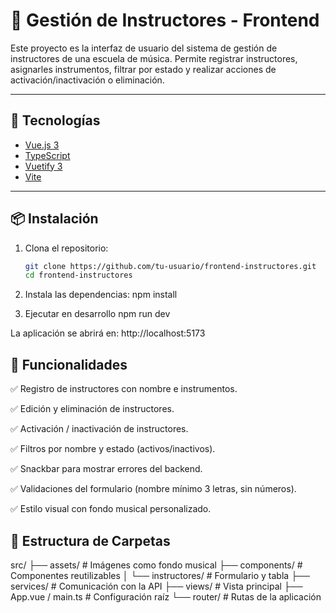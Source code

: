 # 🎼 Gestión de Instructores - Frontend

Este proyecto es la interfaz de usuario del sistema de gestión de instructores de una escuela de música. Permite registrar instructores, asignarles instrumentos, filtrar por estado y realizar acciones de activación/inactivación o eliminación.

---

## 🚀 Tecnologías

- [Vue.js 3](https://vuejs.org/)
- [TypeScript](https://www.typescriptlang.org/)
- [Vuetify 3](https://next.vuetifyjs.com/)
- [Vite](https://vitejs.dev/)

---

## 📦 Instalación

1. Clona el repositorio:

   ```bash
   git clone https://github.com/tu-usuario/frontend-instructores.git
   cd frontend-instructores

   ```

2. Instala las dependencias:
   npm install

3. Ejecutar en desarrollo
   npm run dev

La aplicación se abrirá en: http://localhost:5173

## 🧰 Funcionalidades

✅ Registro de instructores con nombre e instrumentos.

✅ Edición y eliminación de instructores.

✅ Activación / inactivación de instructores.

✅ Filtros por nombre y estado (activos/inactivos).

✅ Snackbar para mostrar errores del backend.

✅ Validaciones del formulario (nombre mínimo 3 letras, sin números).

✅ Estilo visual con fondo musical personalizado.

## 📁 Estructura de Carpetas

src/
├── assets/ # Imágenes como fondo musical
├── components/ # Componentes reutilizables
│ └── instructores/ # Formulario y tabla
├── services/ # Comunicación con la API
├── views/ # Vista principal
├── App.vue / main.ts # Configuración raíz
└── router/ # Rutas de la aplicación
